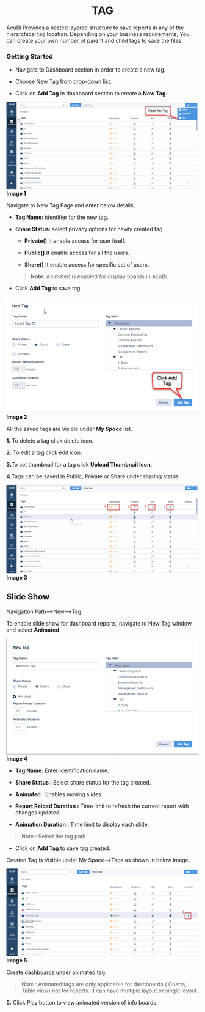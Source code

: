 

<center><h1>TAG</h1></center>

AcuBi Provides a nested layered structure to save reports in any of the hierarchical tag location. Depending on your business requirements, You can create your own number of parent and child tags to save the files.

### Getting Started

- Navigate to Dashboard section in order to create a new tag.

- Choose  New Tag from drop-down list.
 
- Click on  <b>Add Tag</b> in dashboard section to create a  <b>New Tag.</b>

![enter image description here](https://raw.githubusercontent.com/sv18042016/fp1/e259d71617b5bb38a9b8ae6697c3471f5ac5f3a9/images/New_version5/td_tag_image1.png)
 <b><Font color = " black">Image 1</font></b>

Navigate to New Tag Page and enter below details;
-   <b>Tag Name:</b>  identifier for the new tag.
-   <b>Share Status:</b>  select privacy options for newly created tag.
    -   <b>Private()</b> It enable access for user itself.
    
    -   <b>Public()</b>  It enable access for all the users.
    
    -   <b>Share()</b> It enable access for specific set of users.
    
    > <b>Note:</b> Animated is enabled for display boards in AcuBi.

- Click <b>Add Tag</b> to save tag.
    
![enter image description here](https://raw.githubusercontent.com/sv18042016/fp1/2e6348e6143a7ab1ab62a6877134a83e403f3f29/images/New_version5/td_tag_image2.png)
 <b><Font color = " black">Image 2</font></b>       

All the saved tags are visible under <b><i>My Space</i></b> list.

<b>1.</b> To delete a tag click delete icon.

<b>2.</b>  To edit a tag click edit icon.

<b>3.</b>To set thumbnail for a tag click <b>Upload Thumbnail Icon</b>.

<b>4.</b>Tags can be saved in Public, Private or Share under sharing status. 

![enter image description here](https://raw.githubusercontent.com/sv18042016/fp1/8dcb435f47c4b5e712642714b168700fcfb5e5d4/images/New_version5/td_tag_image3.png)
 <b><Font color = " black">Image 3</font></b>

## Slide Show

Navigation Path-->New-->Tag

To enable slide show for dashboard reports, navigate to New Tag window and select <b>Animated</b> 

![enter image description here](https://github.com/sv18042016/fp1/blob/master/images/New_version5/td_tag_image5.png?raw=true)
 <b><Font color = " black">Image 4</font></b>
 
 - <b> Tag Name: </b>  Enter identification name.
 
 - <b>Share Status : </b> Select share status for the tag created.
 
 -  <b> Animated :</b> Enables moving slides. 
 
 - <b> Report Reload Duration :</b> Time limit to refresh the current report with changes updated.

- <b> Animation Duration : </b> Time limit to display each slide.

> Note : Select the tag path.
 
 - Click on <b>Add Tag</b> to save tag created.

Created Tag is Visible under My Space-->Tags as shown in below image.

![enter image description here](https://raw.githubusercontent.com/sv18042016/fp1/fddce2eee41e81c4d4db348c696b653e80891944/images/New_version5/td_tag_image6.png)
 <b><Font color = " black">Image 5</font></b>

Create dashboards under animated tag.

> Note :  Animated tags are only applicable for dashboards ( Charts, Table view) not for reports. It can have multiple layout or single layout.

<b>5.</b>  Click Play button to  view animated version of info boards.
<!--stackedit_data:
eyJoaXN0b3J5IjpbMjEzODk2ODg3LC0xMzI1NTAzNjY3LC0yMD
k3OTczNjgxLC0xNjE2NzQ3OTUzLC04MDE4MDc3OTMsLTEyMTA4
NDM0NzMsMTQ0NTI2MTQ0MSwtNjIzNTIyNjU1LDg0MTkyODIzMS
w0MTEwMTAwNDIsLTY0MjY0NTE1OSwtMTQ3NTIxMzIzNSwxOTIy
OTAxNTYsLTUzODQ0MDkwMiwtMTA4NDY0NTAyLDEyNTk4OTI2Nj
QsMTMyNzI0NjE0OCw4OTk0MzEwNjcsLTU1NTQ3MTkwMSwtMTI4
ODI1NDkyOF19
-->